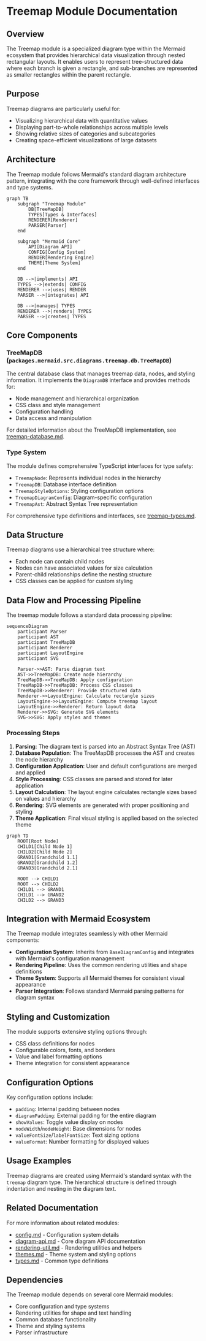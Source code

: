 # Treemap Module Documentation

## Overview

The Treemap module is a specialized diagram type within the Mermaid ecosystem that provides hierarchical data visualization through nested rectangular layouts. It enables users to represent tree-structured data where each branch is given a rectangle, and sub-branches are represented as smaller rectangles within the parent rectangle.

## Purpose

Treemap diagrams are particularly useful for:
- Visualizing hierarchical data with quantitative values
- Displaying part-to-whole relationships across multiple levels
- Showing relative sizes of categories and subcategories
- Creating space-efficient visualizations of large datasets

## Architecture

The Treemap module follows Mermaid's standard diagram architecture pattern, integrating with the core framework through well-defined interfaces and type systems.

```mermaid
graph TB
    subgraph "Treemap Module"
        DB[TreeMapDB]
        TYPES[Types & Interfaces]
        RENDERER[Renderer]
        PARSER[Parser]
    end
    
    subgraph "Mermaid Core"
        API[Diagram API]
        CONFIG[Config System]
        RENDER[Rendering Engine]
        THEME[Theme System]
    end
    
    DB -->|implements| API
    TYPES -->|extends| CONFIG
    RENDERER -->|uses| RENDER
    PARSER -->|integrates| API
    
    DB -->|manages| TYPES
    RENDERER -->|renders| TYPES
    PARSER -->|creates| TYPES
```

## Core Components

### TreeMapDB (`packages.mermaid.src.diagrams.treemap.db.TreeMapDB`)
The central database class that manages treemap data, nodes, and styling information. It implements the `DiagramDB` interface and provides methods for:
- Node management and hierarchical organization
- CSS class and style management
- Configuration handling
- Data access and manipulation

For detailed information about the TreeMapDB implementation, see [treemap-database.md](treemap-database.md).

### Type System
The module defines comprehensive TypeScript interfaces for type safety:
- `TreemapNode`: Represents individual nodes in the hierarchy
- `TreemapDB`: Database interface definition
- `TreemapStyleOptions`: Styling configuration options
- `TreemapDiagramConfig`: Diagram-specific configuration
- `TreemapAst`: Abstract Syntax Tree representation

For comprehensive type definitions and interfaces, see [treemap-types.md](treemap-types.md).

## Data Structure

Treemap diagrams use a hierarchical tree structure where:
- Each node can contain child nodes
- Nodes can have associated values for size calculation
- Parent-child relationships define the nesting structure
- CSS classes can be applied for custom styling

## Data Flow and Processing Pipeline

The treemap module follows a standard data processing pipeline:

```mermaid
sequenceDiagram
    participant Parser
    participant AST
    participant TreeMapDB
    participant Renderer
    participant LayoutEngine
    participant SVG
    
    Parser->>AST: Parse diagram text
    AST->>TreeMapDB: Create node hierarchy
    TreeMapDB->>TreeMapDB: Apply configuration
    TreeMapDB->>TreeMapDB: Process CSS classes
    TreeMapDB->>Renderer: Provide structured data
    Renderer->>LayoutEngine: Calculate rectangle sizes
    LayoutEngine->>LayoutEngine: Compute treemap layout
    LayoutEngine->>Renderer: Return layout data
    Renderer->>SVG: Generate SVG elements
    SVG->>SVG: Apply styles and themes
```

### Processing Steps

1. **Parsing**: The diagram text is parsed into an Abstract Syntax Tree (AST)
2. **Database Population**: The TreeMapDB processes the AST and creates the node hierarchy
3. **Configuration Application**: User and default configurations are merged and applied
4. **Style Processing**: CSS classes are parsed and stored for later application
5. **Layout Calculation**: The layout engine calculates rectangle sizes based on values and hierarchy
6. **Rendering**: SVG elements are generated with proper positioning and styling
7. **Theme Application**: Final visual styling is applied based on the selected theme

```mermaid
graph TD
    ROOT[Root Node]
    CHILD1[Child Node 1]
    CHILD2[Child Node 2]
    GRAND1[Grandchild 1.1]
    GRAND2[Grandchild 1.2]
    GRAND3[Grandchild 2.1]
    
    ROOT --> CHILD1
    ROOT --> CHILD2
    CHILD1 --> GRAND1
    CHILD1 --> GRAND2
    CHILD2 --> GRAND3
```

## Integration with Mermaid Ecosystem

The Treemap module integrates seamlessly with other Mermaid components:

- **Configuration System**: Inherits from `BaseDiagramConfig` and integrates with Mermaid's configuration management
- **Rendering Pipeline**: Uses the common rendering utilities and shape definitions
- **Theme System**: Supports all Mermaid themes for consistent visual appearance
- **Parser Integration**: Follows standard Mermaid parsing patterns for diagram syntax

## Styling and Customization

The module supports extensive styling options through:
- CSS class definitions for nodes
- Configurable colors, fonts, and borders
- Value and label formatting options
- Theme integration for consistent appearance

## Configuration Options

Key configuration options include:
- `padding`: Internal padding between nodes
- `diagramPadding`: External padding for the entire diagram
- `showValues`: Toggle value display on nodes
- `nodeWidth`/`nodeHeight`: Base dimensions for nodes
- `valueFontSize`/`labelFontSize`: Text sizing options
- `valueFormat`: Number formatting for displayed values

## Usage Examples

Treemap diagrams are created using Mermaid's standard syntax with the `treemap` diagram type. The hierarchical structure is defined through indentation and nesting in the diagram text.

## Related Documentation

For more information about related modules:
- [config.md](config.md) - Configuration system details
- [diagram-api.md](diagram-api.md) - Core diagram API documentation
- [rendering-util.md](rendering-util.md) - Rendering utilities and helpers
- [themes.md](themes.md) - Theme system and styling options
- [types.md](types.md) - Common type definitions

## Dependencies

The Treemap module depends on several core Mermaid modules:
- Core configuration and type systems
- Rendering utilities for shape and text handling
- Common database functionality
- Theme and styling systems
- Parser infrastructure